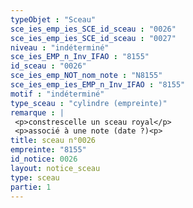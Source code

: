 ```yaml
---
typeObjet : "Sceau"
sce_ies_emp_ies_SCE_id_sceau : "0026"
sce_ies_emp_ies_SCE_id_sceau : "0027"
niveau : "indéterminé"
sce_ies_EMP_n_Inv_IFAO : "8155"
id_sceau : "0026"
sce_ies_emp_NOT_nom_note : "N8155"
sce_ies_emp_ies_EMP_n_Inv_IFAO : "8155"
motif : "indéterminé"
type_sceau : "cylindre (empreinte)"
remarque : |
 <p>constrescelle un sceau royal</p>
 <p>associé à une note (date ?)<p>
title: sceau n°0026
empreinte: "8155"
id_notice: 0026
layout: notice_sceau
type: sceau
partie: 1
---
```

